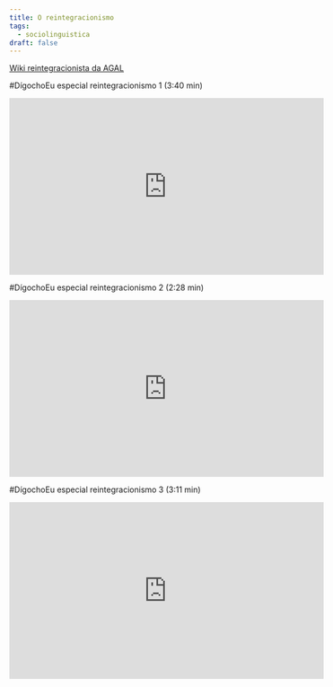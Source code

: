 ```yaml
---
title: O reintegracionismo
tags:
  - sociolinguistica
draft: false
---
```

[Wiki reintegracionista da AGAL](http://agal-gz.org/faq/doku.php?id=pt_agal)

\#DígochoEu especial reintegracionismo 1 (3:40 min)

<iframe width="560" height="315" src="https://www.youtube.com/embed/lyIMsymFfOo" title="YouTube video player" frameborder="0" allow="accelerometer; autoplay; clipboard-write; encrypted-media; gyroscope; picture-in-picture" allowfullscreen></iframe>

\#DígochoEu especial reintegracionismo 2 (2:28 min)

<iframe width="560" height="315" src="https://www.youtube.com/embed/aOkNIIlBCV0" title="YouTube video player" frameborder="0" allow="accelerometer; autoplay; clipboard-write; encrypted-media; gyroscope; picture-in-picture" allowfullscreen></iframe>

\#DígochoEu especial reintegracionismo 3 (3:11 min)

<iframe width="560" height="315" src="https://www.youtube.com/embed/DHhoQomXtlk" title="YouTube video player" frameborder="0" allow="accelerometer; autoplay; clipboard-write; encrypted-media; gyroscope; picture-in-picture" allowfullscreen></iframe>

